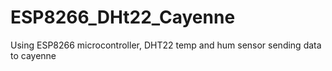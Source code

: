 # ESP8266_DHt22_Cayenne
Using ESP8266 microcontroller, DHT22 temp and hum sensor sending data to cayenne 
